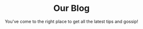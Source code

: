 ---
title: "Our Blog"
subtitle: "You've come to the right place to get all the latest tips and gossip!"
---